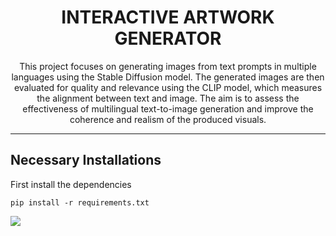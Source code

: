 <h1 align="center"> INTERACTIVE ARTWORK GENERATOR </h1>

<p align="center">
This project focuses on generating images from text prompts in multiple languages using the Stable Diffusion model. The generated images are then evaluated for quality and relevance using the CLIP model, which measures the alignment between text and image. The aim is to assess the effectiveness of multilingual text-to-image generation and improve the coherence and realism of the produced visuals.

*** 

<h2>Necessary Installations</h2>

<p>First install the dependencies</p>

```
pip install -r requirements.txt
```
  
<img src = "https://github.com/ArnavGhosh999/INTERACTIVE-ARTWORK-GENERATOR/blob/main/Images/Artwork%20Gen%20design.png">
